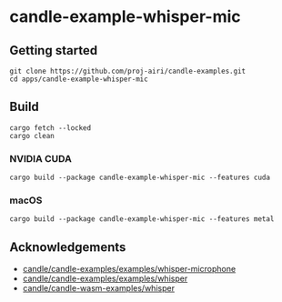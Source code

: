 # candle-example-whisper-mic

## Getting started

```
git clone https://github.com/proj-airi/candle-examples.git
cd apps/candle-example-whisper-mic
```

## Build

```
cargo fetch --locked
cargo clean
```

### NVIDIA CUDA

```
cargo build --package candle-example-whisper-mic --features cuda
```

### macOS

```
cargo build --package candle-example-whisper-mic --features metal
```

## Acknowledgements

- [candle/candle-examples/examples/whisper-microphone](https://github.com/huggingface/candle/tree/main/candle-examples/examples/whisper-microphone)
- [candle/candle-examples/examples/whisper](https://github.com/huggingface/candle/tree/main/candle-examples/examples/whisper)
- [candle/candle-wasm-examples/whisper](https://github.com/huggingface/candle/tree/main/candle-wasm-examples/whisper)
